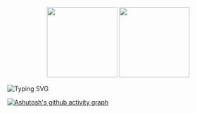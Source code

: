 
 


<div align="center">  
  <img  height="160em" src="https://github-readme-stats.vercel.app/api?username=SiabaFC&theme=gotham&show_icons=true&count_private=true&hide_border=true&)]" />
  <img  height="160em" src="https://github-readme-stats.vercel.app/api/top-langs/?username=SiabaFC&theme=gotham&show_icons=true&layout=compact&count_private=true&hide_border=true&)]" /> 
</div>

![Typing SVG](https://readme-typing-svg.herokuapp.com?&size=20&center=true&vCenter=true&width=500&duration=8000&pause=30&color=4d8f78&random=false&width=1000&lines=Never+be+afraid+to+try;and+never+blame+yourself;when+you+do+something+that+doesn't+work+out.)

[![Ashutosh's github activity graph](https://github-readme-activity-graph.vercel.app/graph?username=SiabaFC&bg&theme=gotham&area=true&hide_border=true)](https://github.com/ashutosh00710/github-readme-activity-graph)



